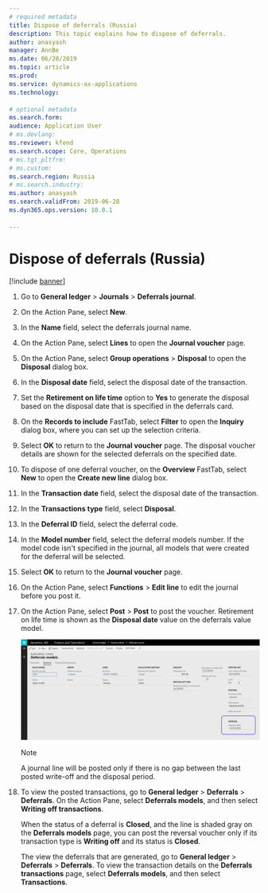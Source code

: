 ```yaml
---
# required metadata
title: Dispose of deferrals (Russia)
description: This topic explains how to dispose of deferrals.
author: anasyash
manager: AnnBe
ms.date: 06/28/2019
ms.topic: article
ms.prod: 
ms.service: dynamics-ax-applications
ms.technology: 

# optional metadata
ms.search.form:  
audience: Application User
# ms.devlang: 
ms.reviewer: kfend
ms.search.scope: Core, Operations
# ms.tgt_pltfrm: 
# ms.custom: 
ms.search.region: Russia
# ms.search.industry: 
ms.author: anasyash
ms.search.validFrom: 2019-06-28
ms.dyn365.ops.version: 10.0.1

---
```


# Dispose of deferrals (Russia)

[!include [banner](../includes/banner.md)]

1. Go to **General ledger** \> **Journals** \> **Deferrals journal**.
2. On the Action Pane, select **New**.
3. In the **Name** field, select the deferrals journal name.
4. On the Action Pane, select **Lines** to open the **Journal voucher** page.
5. On the Action Pane, select **Group operations** \> **Disposal** to open the **Disposal** dialog box.
6. In the **Disposal date** field, select the disposal date of the transaction.
7. Set the **Retirement on life time** option to **Yes** to generate the disposal based on the disposal date that is specified in the deferrals card.
8. On the **Records to include** FastTab, select **Filter** to open the **Inquiry** dialog box, where you can set up the selection criteria.
9. Select **OK** to return to the **Journal voucher** page. The disposal voucher details are shown for the selected deferrals on the specified date.
10. To dispose of one deferral voucher, on the **Overview** FastTab, select **New** to open the **Create new line** dialog box.
11. In the **Transaction date** field, select the disposal date of the transaction.
12. In the **Transactions type** field, select **Disposal**.
13. In the **Deferral ID** field, select the deferral code.
14. In the **Model number** field, select the deferral models number. If the model code isn't specified in the journal, all models that were created for the deferral will be selected.
15. Select **OK** to return to the **Journal voucher** page.
16. On the Action Pane, select **Functions** \> **Edit line** to edit the journal before you post it.
17. On the Action Pane, select **Post** \> **Post** to post the voucher. Retirement on life time is shown as the **Disposal date** value on the deferrals value model.

    ![Deferrals models page](media/rus-dispose-deferrals-01.png)

    > [!NOTE]
    > A journal line will be posted only if there is no gap between the last posted write-off and the disposal period.

18. To view the posted transactions, go to **General ledger** \> **Deferrals** \> **Deferrals**. On the Action Pane, select **Deferrals models**, and then select **Writing off transactions**.

    When the status of a deferral is **Closed**, and the line is shaded gray on the **Deferrals models** page, you can post the reversal voucher only if its transaction type is **Writing off** and its status is **Closed**. 

    The view the deferrals that are generated, go to **General ledger** \> **Deferrals** \> **Deferrals**. To view the transaction details on the **Deferrals transactions** page, select **Deferrals models**, and then select **Transactions**.
